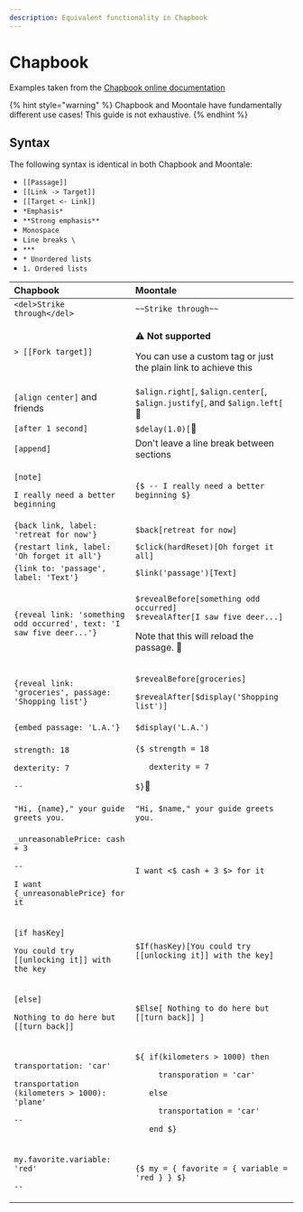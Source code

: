 ```yaml
---
description: Equivalent functionality in Chapbook
---
```


# Chapbook

Examples taken from the [Chapbook online documentation](https://klembot.github.io/chapbook/guide)

{% hint style="warning" %}
Chapbook and Moontale have fundamentally different use cases! This guide is not exhaustive.
{% endhint %}

## Syntax

The following syntax is identical in both Chapbook and Moontale:

* `[[Passage]]`
* `[[Link -> Target]]`
* `[[Target <- Link]]`
* `*Emphasis*`
* `**Strong emphasis**`
* ```Monospace```
* `Line breaks \`
* `***`
* `* Unordered lists`
* `1. Ordered lists`

<table>
  <thead>
    <tr>
      <th style="text-align:left">Chapbook</th>
      <th style="text-align:left">Moontale</th>
    </tr>
  </thead>
  <tbody>
    <tr>
      <td style="text-align:left"><code>&lt;del&gt;Strike through&lt;/del&gt;</code>
      </td>
      <td style="text-align:left"><code>~~Strike through~~</code>
      </td>
    </tr>
    <tr>
      <td style="text-align:left"><code>&gt; [[Fork target]]</code>
      </td>
      <td style="text-align:left">
        <p>&#x26A0;&#xFE0F; <b>Not supported</b>
        </p>
        <p>You can use a custom tag or just the plain link to achieve this</p>
      </td>
    </tr>
    <tr>
      <td style="text-align:left"><code>[align center]</code> and friends</td>
      <td style="text-align:left"><code>$align.right[</code>, <code>$align.center[</code>, <code>$align.justify[</code>,
        and <code>$align.left[</code> &#x1F6A7;</td>
    </tr>
    <tr>
      <td style="text-align:left"><code>[after 1 second]</code>
      </td>
      <td style="text-align:left"><code>$delay(1.0)[</code>&#x1F6A7;</td>
    </tr>
    <tr>
      <td style="text-align:left"><code>[append]</code>
      </td>
      <td style="text-align:left">Don&apos;t leave a line break between sections</td>
    </tr>
    <tr>
      <td style="text-align:left">
        <p><code>[note]</code>
        </p>
        <p><code>I really need a better beginning</code>
        </p>
      </td>
      <td style="text-align:left"><code>{$ -- I really need a better beginning $}</code>
      </td>
    </tr>
    <tr>
      <td style="text-align:left"><code>{back link, label: &apos;retreat for now&apos;}</code>
      </td>
      <td style="text-align:left"><code>$back[retreat for now]</code>
      </td>
    </tr>
    <tr>
      <td style="text-align:left"><code>{restart link, label: &apos;Oh forget it all&apos;}</code>
      </td>
      <td style="text-align:left"><code>$click(hardReset)[Oh forget it all]</code>
      </td>
    </tr>
    <tr>
      <td style="text-align:left"><code>{link to: &apos;passage&apos;, label: &apos;Text&apos;}</code>
      </td>
      <td style="text-align:left"><code>$link(&apos;passage&apos;)[Text]</code>
      </td>
    </tr>
    <tr>
      <td style="text-align:left"><code>{reveal link: &apos;something odd occurred&apos;, text: &apos;I saw five deer...&apos;}</code>
      </td>
      <td style="text-align:left">
        <p><code>$revealBefore[something odd occurred]<br />$revealAfter[I saw five deer...]</code>
        </p>
        <p>Note that this will reload the passage. &#x1F6A7;</p>
      </td>
    </tr>
    <tr>
      <td style="text-align:left"><code>{reveal link: &apos;groceries&apos;, passage: &apos;Shopping list&apos;}</code>
      </td>
      <td style="text-align:left">
        <p><code>$revealBefore[groceries]</code> 
        </p>
        <p><code>$revealAfter[$display(&apos;Shopping list&apos;)]</code>
        </p>
      </td>
    </tr>
    <tr>
      <td style="text-align:left"><code>{embed passage: &apos;L.A.&apos;}</code>
      </td>
      <td style="text-align:left"><code>$display(&apos;L.A.&apos;)</code>
      </td>
    </tr>
    <tr>
      <td style="text-align:left">
        <p><code>strength: 18</code>
        </p>
        <p><code>dexterity: 7</code>
        </p>
        <p><code>--</code>
        </p>
      </td>
      <td style="text-align:left">
        <p><code>{$ strength = 18</code>
        </p>
        <p><code>   dexterity = 7</code>
        </p>
        <p><code>$}</code>&#x1F6A7;</p>
      </td>
    </tr>
    <tr>
      <td style="text-align:left"><code>&quot;Hi, {name},&quot; your guide greets you.</code>
      </td>
      <td style="text-align:left"><code>&quot;Hi, $name,&quot; your guide greets you.</code>
      </td>
    </tr>
    <tr>
      <td style="text-align:left">
        <p><code>_unreasonablePrice: cash + 3</code>
        </p>
        <p><code>--</code>
        </p>
        <p><code>I want {_unreasonablePrice} for it</code>
        </p>
      </td>
      <td style="text-align:left"><code>I want &lt;$ cash + 3 $&gt; for it</code>
      </td>
    </tr>
    <tr>
      <td style="text-align:left">
        <p><code>[if hasKey]</code>
        </p>
        <p><code>You could try [[unlocking it]] with the key</code>
        </p>
      </td>
      <td style="text-align:left"><code>$If(hasKey)[You could try [[unlocking it]] with the key]</code>
      </td>
    </tr>
    <tr>
      <td style="text-align:left">
        <p><code>[else]</code>
        </p>
        <p><code>Nothing to do here but [[turn back]]</code>
        </p>
      </td>
      <td style="text-align:left"><code>$Else[ Nothing to do here but [[turn back]] ]</code>
      </td>
    </tr>
    <tr>
      <td style="text-align:left">
        <p><code>transportation: &apos;car&apos;</code>
        </p>
        <p><code>transportation (kilometers &gt; 1000): &apos;plane&apos;</code>
        </p>
        <p><code>--</code>
        </p>
      </td>
      <td style="text-align:left">
        <p><code>${ if(kilometers &gt; 1000) then</code>
        </p>
        <p><code>     transporation = &apos;car&apos;</code>
        </p>
        <p><code>   else</code>
        </p>
        <p><code>     transportation = &apos;car&apos;</code>
        </p>
        <p><code>   end $}</code>
        </p>
      </td>
    </tr>
    <tr>
      <td style="text-align:left">
        <p><code>my.favorite.variable: &apos;red&apos;</code>
        </p>
        <p><code>--</code>
        </p>
      </td>
      <td style="text-align:left"><code>{$ my = { favorite = { variable = &apos;red } } $}</code>
      </td>
    </tr>
  </tbody>
</table>

